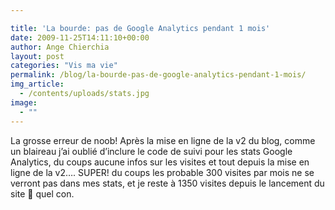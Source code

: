 ```yaml
---

title: 'La bourde: pas de Google Analytics pendant 1 mois'
date: 2009-11-25T14:11:10+00:00
author: Ange Chierchia
layout: post
categories: "Vis ma vie"
permalink: /blog/la-bourde-pas-de-google-analytics-pendant-1-mois/
img_article:
  - /contents/uploads/stats.jpg
image:
  - ""
---
```

La grosse erreur de noob! Après la mise en ligne de la v2 du blog, comme un blaireau j&rsquo;ai oublié d&rsquo;inclure le code de suivi pour les stats Google Analytics, du coups aucune infos sur les visites et tout depuis la mise en ligne de la v2&#8230;. SUPER! du coups les probable 300 visites par mois ne se verront pas dans mes stats, et je reste à 1350 visites depuis le lancement du site 🙁 quel con.